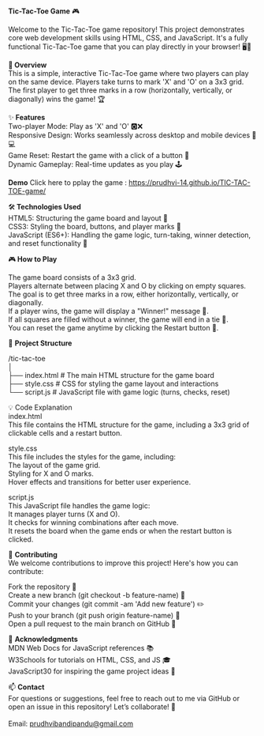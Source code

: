 <b>Tic-Tac-Toe Game</b> 🎮

Welcome to the Tic-Tac-Toe game repository! This project demonstrates core web development skills using HTML, CSS, and JavaScript. It's a fully functional Tic-Tac-Toe game that you can play directly in your browser! 🖥️📱<br>

🚀<b> Overview</b> <br>
This is a simple, interactive Tic-Tac-Toe game where two players can play on the same device. Players take turns to mark 'X' and 'O' on a 3x3 grid. The first player to get three marks in a row (horizontally, vertically, or diagonally) wins the game! 🏆

✨<b> Features</b> <br>
Two-player Mode: Play as 'X' and 'O' 🅾️❌<br>
Responsive Design: Works seamlessly across desktop and mobile devices 📱💻<br>
Game Reset: Restart the game with a click of a button 🔄<br>
Dynamic Gameplay: Real-time updates as you play 🕹️<br>

<b>Demo</b>
Click here to pplay the game :  https://prudhvi-14.github.io/TIC-TAC-TOE-game/

🛠️<b> Technologies Used</b><br>
HTML5: Structuring the game board and layout 🧱<br>
CSS3: Styling the board, buttons, and player marks 🎨<br>
JavaScript (ES6+): Handling the game logic, turn-taking, winner detection, and reset functionality 🧠<br>

🎮<b> How to Play</b>

The game board consists of a 3x3 grid.<br>
Players alternate between placing X and O by clicking on empty squares.<br>
The goal is to get three marks in a row, either horizontally, vertically, or diagonally.<br>
If a player wins, the game will display a "Winner!" message 🏅.<br>
If all squares are filled without a winner, the game will end in a tie 🤝.<br>
You can reset the game anytime by clicking the Restart button 🔄.<br>

🧩 <b>Project Structure</b>

/tic-tac-toe<br>
│<br>
├── index.html         # The main HTML structure for the game board<br>
├── style.css          # CSS for styling the game layout and interactions<br>
└── script.js          # JavaScript file with game logic (turns, checks, reset)<br>

💡 Code Explanation<br>
index.html<br>
This file contains the HTML structure for the game, including a 3x3 grid of clickable cells and a restart button.<br>

style.css<br>
This file includes the styles for the game, including:<br>
The layout of the game grid.<br>
Styling for X and O marks.<br>
Hover effects and transitions for better user experience.<br>

script.js<br>
This JavaScript file handles the game logic:<br>
It manages player turns (X and O).<br>
It checks for winning combinations after each move.<br>
It resets the board when the game ends or when the restart button is clicked.<br>

🤝 <b>Contributing</b><br>
We welcome contributions to improve this project! Here's how you can contribute:<br>

Fork the repository 🍴<br>
Create a new branch (git checkout -b feature-name) 🌱<br>
Commit your changes (git commit -am 'Add new feature') ✏️<br>
Push to your branch (git push origin feature-name) 🚀<br>
Open a pull request to the main branch on GitHub 🔀<br>

🙌 <b>Acknowledgments</b><br>
MDN Web Docs for JavaScript references 📚<br>
W3Schools for tutorials on HTML, CSS, and JS 🎓<br>
JavaScript30 for inspiring the game project ideas 🎉<br>

📫 <b>Contact</b><br>
For questions or suggestions, feel free to reach out to me via GitHub or open an issue in this repository! Let’s collaborate! 🤝<br>
<br>
Email: prudhvibandipandu@gmail.com<br>
